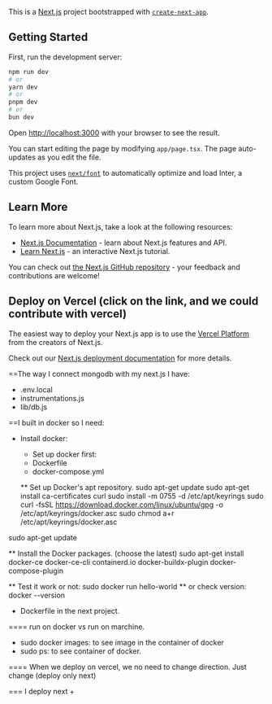 This is a [Next.js](https://nextjs.org/) project bootstrapped with [`create-next-app`](https://github.com/vercel/next.js/tree/canary/packages/create-next-app).

## Getting Started

First, run the development server:

```bash
npm run dev
# or
yarn dev
# or
pnpm dev
# or
bun dev
```

Open [http://localhost:3000](http://localhost:3000) with your browser to see the result.

You can start editing the page by modifying `app/page.tsx`. The page auto-updates as you edit the file.

This project uses [`next/font`](https://nextjs.org/docs/basic-features/font-optimization) to automatically optimize and load Inter, a custom Google Font.

## Learn More

To learn more about Next.js, take a look at the following resources:

- [Next.js Documentation](https://nextjs.org/docs) - learn about Next.js features and API.
- [Learn Next.js](https://nextjs.org/learn) - an interactive Next.js tutorial.

You can check out [the Next.js GitHub repository](https://github.com/vercel/next.js/) - your feedback and contributions are welcome!

## Deploy on Vercel (click on the link, and we could contribute with vercel)

The easiest way to deploy your Next.js app is to use the [Vercel Platform](https://vercel.com/new?utm_medium=default-template&filter=next.js&utm_source=create-next-app&utm_campaign=create-next-app-readme) from the creators of Next.js.

Check out our [Next.js deployment documentation](https://nextjs.org/docs/deployment) for more details.



==The way I connect mongodb with my next.js
I have:
- .env.local
- instrumentations.js
- lib/db.js


==I built in docker so I need:
- Install docker:
  +  Set up docker first:
  - Dockerfile
  - docker-compose.yml

  ** Set up Docker's apt repository.
sudo apt-get update
sudo apt-get install ca-certificates curl
sudo install -m 0755 -d /etc/apt/keyrings
sudo curl -fsSL https://download.docker.com/linux/ubuntu/gpg -o /etc/apt/keyrings/docker.asc
sudo chmod a+r /etc/apt/keyrings/docker.asc

sudo apt-get update

  ** Install the Docker packages. (choose the latest)
sudo apt-get install docker-ce docker-ce-cli containerd.io docker-buildx-plugin docker-compose-plugin

  ** Test it work or not:
  sudo docker run hello-world
  ** or check version: docker --version
  

- Dockerfile in the next project.

==== run on docker vs run on marchine.
- sudo docker images: to see image in the container of docker
- sudo ps: to see container of docker.

==== When we deploy on vercel, we no need to change direction. Just change  (deploy only next)

=== I deploy next + 


